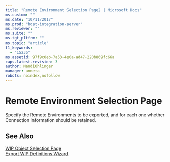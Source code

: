 ```yaml
---
title: "Remote Environment Selection Page2 | Microsoft Docs"
ms.custom: ""
ms.date: "10/11/2017"
ms.prod: "host-integration-server"
ms.reviewer: ""
ms.suite: ""
ms.tgt_pltfrm: ""
ms.topic: "article"
f1_keywords: 
  - "15235"
ms.assetid: 97f9c0eb-7a53-4e0a-ad47-220b869fc66a
caps.latest.revision: 3
author: MandiOhlinger
manager: anneta
robots: noindex,nofollow
---
```

# Remote Environment Selection Page
Specify the Remote Environments to be exported, and for each one whether Connection Information should be retained.  
  
## See Also  
 [WIP Object Selection Page](../core/wip-object-selection-page.md)   
 [Export WIP Definitions Wizard](../core/export-wip-definitions-wizard.md)